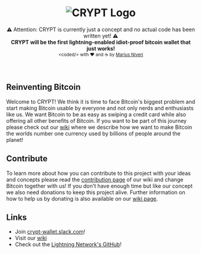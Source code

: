 <h1 align="center">
  <img title="CRYPT logo" alt="CRYPT Logo" src="https://raw.githubusercontent.com/m4r1vs/crypt-pwa/master/crypt-logo-text-small.png">
</h1>
<div align="center">
	⚠ Attention: CRYPT is currently just a concept and no actual code has been written yet! ⚠<br />
  <strong>CRYPT will be the first lightning-enabled idiot-proof bitcoin wallet that just works!</strong>
</div>
<div align="center">
  <sub>&lt;coded/&gt; with ❤︎ and ☕ by <a href="https://github.com/m4r1vs">Marius Niveri</a><br />
</div>
<br />
<br />

## Reinventing Bitcoin
Welcome to CRYPT! We think it is time to face Bitcoin's biggest problem and start making Bitcoin usable by everyone and not only nerds and enthusiasts like us. We want Bitcoin to be as easy as swiping a credit card while also offering all other benefits of Bitcoin. If you want to be part of this journey please check out our [wiki](https://github.com/m4r1vs/CRYPT/wiki) where we describe how we want to make Bitcoin the worlds number one currency used by billions of people around the planet!
## Contribute
To learn more about how you can contribute to this project with your ideas and concepts please read the [contribution page](https://github.com/m4r1vs/CRYPT/wiki/contribute) of our wiki and change Bitcoin together with us! If you don't have enough time but like our concept we also need donations to keep this project alive. Further information on how to help us by donating is also available on our [wiki page](https://github.com/m4r1vs/CRYPT/wiki/contribute#donate).
## Links
* Join [crypt-wallet.slack.com](https://join.slack.com/t/crypt-wallet/shared_invite/enQtMjg3MDkxODM3MDkxLTJhMDI3NjhmNzFkMjIyZGYwMTFjZjJjZjVhYmRiZTk3ZDU5MThjOTZhN2YxYTExZDk2NGIyOTE5ZjVlNjJlY2E)!
* Visit our [wiki](https://github.com/m4r1vs/CRYPT/wiki)
* Check out the [Lightning Network's GitHub](https://github.com/lightningnetwork/lnd)!